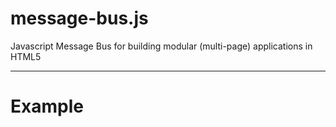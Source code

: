 message-bus.js
==============

Javascript Message Bus for building modular (multi-page) applications in HTML5

---

Example
=======

<p>
  <object width="851px" height="502px" data="http://bealearts.github.com/message-bus-js/example/src/main.html" />
</p>
